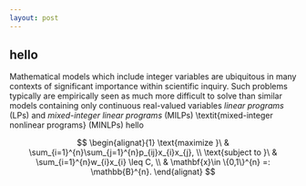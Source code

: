 ```yaml
---
layout: post
---
```

## hello 
Mathematical models which include integer variables are ubiquitous in many contexts of significant importance within scientific inquiry. Such problems typically are empirically seen as much more difficult to solve than similar models containing only continuous real-valued variables *linear programs* (LPs) and *mixed-integer linear programs* (MILPs) \textit{mixed-integer nonlinear programs} (MINLPs)
hello

$$
\begin{alignat}{1}
\text{maximize }\ & \sum_{i=1}^{n}\sum_{j=1}^{n}p_{ij}x_{i}x_{j}, \\
\text{subject to }\ & \sum_{i=1}^{n}w_{i}x_{i} \leq C, \\
& \mathbf{x}\in \{0,1\}^{n} =: \mathbb{B}^{n}. 
\end{alignat}
$$
